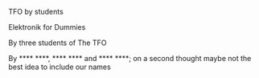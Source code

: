 TFO by students

Elektronik for Dummies

By three students of The TFO

By **** ****, **** **** and **** ****;
on a second thought maybe not the best idea to include our names
